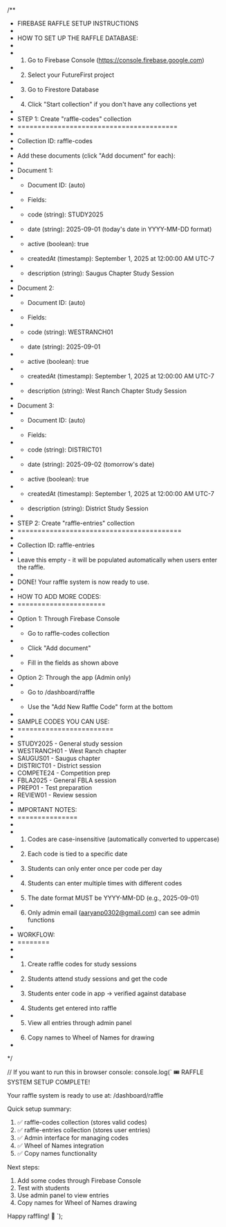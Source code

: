 /**
 * FIREBASE RAFFLE SETUP INSTRUCTIONS
 * 
 * HOW TO SET UP THE RAFFLE DATABASE:
 * 
 * 1. Go to Firebase Console (https://console.firebase.google.com)
 * 2. Select your FutureFirst project
 * 3. Go to Firestore Database
 * 4. Click "Start collection" if you don't have any collections yet
 * 
 * STEP 1: Create "raffle-codes" collection
 * ========================================
 * 
 * Collection ID: raffle-codes
 * 
 * Add these documents (click "Add document" for each):
 * 
 * Document 1:
 * - Document ID: (auto)
 * - Fields:
 *   - code (string): STUDY2025
 *   - date (string): 2025-09-01  (today's date in YYYY-MM-DD format)
 *   - active (boolean): true
 *   - createdAt (timestamp): September 1, 2025 at 12:00:00 AM UTC-7
 *   - description (string): Saugus Chapter Study Session
 * 
 * Document 2:
 * - Document ID: (auto)
 * - Fields:
 *   - code (string): WESTRANCH01
 *   - date (string): 2025-09-01
 *   - active (boolean): true
 *   - createdAt (timestamp): September 1, 2025 at 12:00:00 AM UTC-7
 *   - description (string): West Ranch Chapter Study Session
 * 
 * Document 3:
 * - Document ID: (auto)
 * - Fields:
 *   - code (string): DISTRICT01
 *   - date (string): 2025-09-02  (tomorrow's date)
 *   - active (boolean): true
 *   - createdAt (timestamp): September 1, 2025 at 12:00:00 AM UTC-7
 *   - description (string): District Study Session
 * 
 * STEP 2: Create "raffle-entries" collection
 * =========================================
 * 
 * Collection ID: raffle-entries
 * 
 * Leave this empty - it will be populated automatically when users enter the raffle.
 * 
 * DONE! Your raffle system is now ready to use.
 * 
 * HOW TO ADD MORE CODES:
 * ======================
 * 
 * Option 1: Through Firebase Console
 * - Go to raffle-codes collection
 * - Click "Add document"
 * - Fill in the fields as shown above
 * 
 * Option 2: Through the app (Admin only)
 * - Go to /dashboard/raffle
 * - Use the "Add New Raffle Code" form at the bottom
 * 
 * SAMPLE CODES YOU CAN USE:
 * ========================
 * 
 * STUDY2025 - General study session
 * WESTRANCH01 - West Ranch chapter
 * SAUGUS01 - Saugus chapter
 * DISTRICT01 - District session
 * COMPETE24 - Competition prep
 * FBLA2025 - General FBLA session
 * PREP01 - Test preparation
 * REVIEW01 - Review session
 * 
 * IMPORTANT NOTES:
 * ===============
 * 
 * 1. Codes are case-insensitive (automatically converted to uppercase)
 * 2. Each code is tied to a specific date
 * 3. Students can only enter once per code per day
 * 4. Students can enter multiple times with different codes
 * 5. The date format MUST be YYYY-MM-DD (e.g., 2025-09-01)
 * 6. Only admin email (aaryanp0302@gmail.com) can see admin functions
 * 
 * WORKFLOW:
 * ========
 * 
 * 1. Create raffle codes for study sessions
 * 2. Students attend study sessions and get the code
 * 3. Students enter code in app → verified against database
 * 4. Students get entered into raffle
 * 5. View all entries through admin panel
 * 6. Copy names to Wheel of Names for drawing
 * 
 */

// If you want to run this in browser console:
console.log(`
🎟️ RAFFLE SYSTEM SETUP COMPLETE!

Your raffle system is ready to use at: /dashboard/raffle

Quick setup summary:
1. ✅ raffle-codes collection (stores valid codes)
2. ✅ raffle-entries collection (stores user entries)
3. ✅ Admin interface for managing codes
4. ✅ Wheel of Names integration
5. ✅ Copy names functionality

Next steps:
1. Add some codes through Firebase Console
2. Test with students
3. Use admin panel to view entries
4. Copy names for Wheel of Names drawing

Happy raffling! 🎁
`);
